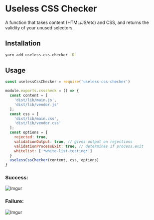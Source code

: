 # Useless CSS Checker

A function that takes content (HTML/JS/etc) and CSS, and returns the validity of your unused selectors.

## Installation  

```bash
yarn add useless-css-checker -D
```
## Usage

```javascript
const uselessCssChecker = require('useless-css-checker')

module.exports.csscheck = () => {
  const content = [
    'dist/lib/main.js',
    'dist/lib/vendor.js'
  ];
  const css = [
    'dist/lib/main.css',
    'dist/lib/vendor.css'
  ];
  const options = {
    rejected: true,
    validationOutput: true, // gives output on rejections
    validationProcessExit: true, // determines if process.exit
    whitelist: ['*white-list-testing*']
  }
  uselessCssChecker(content, css, options)
}
```

### Success:
![Imgur](https://i.imgur.com/kk1Bcnt.png)

### Failure:
![Imgur](https://i.imgur.com/3SmtJQF.png)
